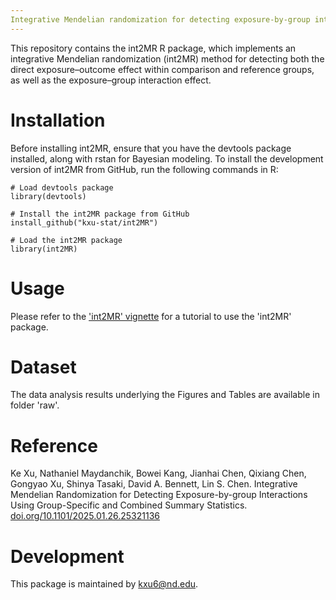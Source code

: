 ```yaml
---
Integrative Mendelian randomization for detecting exposure-by-group interactions using group-specific and combined summary statistics
---
```


This repository contains the int2MR R package, which implements an integrative Mendelian randomization (int2MR) method for detecting both the direct exposure–outcome effect within comparison and reference groups, as well as the exposure–group interaction effect.

# Installation
Before installing int2MR, ensure that you have the devtools package installed, along with rstan for Bayesian modeling. To install the development version of int2MR from GitHub, run the following commands in R:

```
# Load devtools package
library(devtools)

# Install the int2MR package from GitHub
install_github("kxu-stat/int2MR")

# Load the int2MR package
library(int2MR)
```

# Usage

Please refer to the ['int2MR' vignette](https://github.com/Likeli-Ke/int2MR/blob/main/vignettes/int2MR.pdf) for a tutorial to use the 'int2MR' package.

# Dataset

The data analysis results underlying the Figures and Tables are available in folder 'raw'.

# Reference
Ke Xu, Nathaniel Maydanchik, Bowei Kang, Jianhai Chen, Qixiang Chen, Gongyao Xu, Shinya Tasaki, David A. Bennett, Lin S. Chen. Integrative Mendelian Randomization for Detecting Exposure-by-group Interactions Using Group-Specific and Combined Summary Statistics. [doi.org/10.1101/2025.01.26.25321136](https://doi.org/10.1101/2025.01.26.25321136)

# Development
This package is maintained by [kxu6@nd.edu](kxu6@nd.edu).

